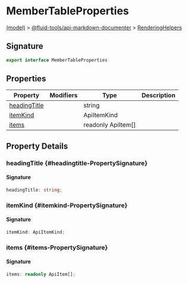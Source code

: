 
# MemberTableProperties

[(model)](docs/index) &gt; [@fluid-tools/api-markdown-documenter](docs/api-markdown-documenter) &gt; [RenderingHelpers](docs/api-markdown-documenter/renderinghelpers)

## Signature

```typescript
export interface MemberTableProperties 
```

## Properties

|  Property | Modifiers | Type | Description |
|  --- | --- | --- | --- |
|  [headingTitle](docs/api-markdown-documenter/renderinghelpers/membertableproperties#headingtitle-PropertySignature) |  | string |  |
|  [itemKind](docs/api-markdown-documenter/renderinghelpers/membertableproperties#itemkind-PropertySignature) |  | ApiItemKind |  |
|  [items](docs/api-markdown-documenter/renderinghelpers/membertableproperties#items-PropertySignature) |  | readonly ApiItem\[\] |  |

## Property Details

### headingTitle {#headingtitle-PropertySignature}

#### Signature

```typescript
headingTitle: string;
```

### itemKind {#itemkind-PropertySignature}

#### Signature

```typescript
itemKind: ApiItemKind;
```

### items {#items-PropertySignature}

#### Signature

```typescript
items: readonly ApiItem[];
```
